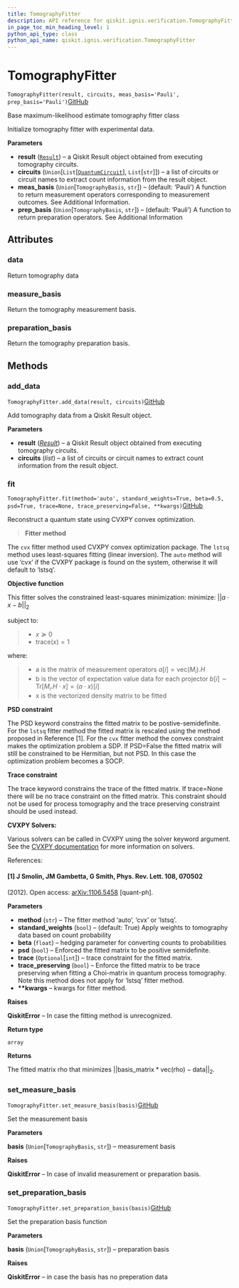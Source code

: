 ```yaml
---
title: TomographyFitter
description: API reference for qiskit.ignis.verification.TomographyFitter
in_page_toc_min_heading_level: 1
python_api_type: class
python_api_name: qiskit.ignis.verification.TomographyFitter
---
```


# TomographyFitter

<span id="qiskit.ignis.verification.TomographyFitter" />

`TomographyFitter(result, circuits, meas_basis='Pauli', prep_basis='Pauli')`[GitHub](https://github.com/qiskit-community/qiskit-ignis/tree/stable/0.3/qiskit/ignis/verification/tomography/fitters/base_fitter.py "view source code")

Base maximum-likelihood estimate tomography fitter class

Initialize tomography fitter with experimental data.

**Parameters**

*   **result** ([`Result`](qiskit.result.Result "qiskit.result.result.Result")) – a Qiskit Result object obtained from executing tomography circuits.
*   **circuits** (`Union`\[`List`\[[`QuantumCircuit`](qiskit.circuit.QuantumCircuit "qiskit.circuit.quantumcircuit.QuantumCircuit")], `List`\[`str`]]) – a list of circuits or circuit names to extract count information from the result object.
*   **meas\_basis** (`Union`\[`TomographyBasis`, `str`]) – (default: ‘Pauli’) A function to return measurement operators corresponding to measurement outcomes. See Additional Information.
*   **prep\_basis** (`Union`\[`TomographyBasis`, `str`]) – (default: ‘Pauli’) A function to return preparation operators. See Additional Information

## Attributes

### data

Return tomography data

### measure\_basis

Return the tomography measurement basis.

### preparation\_basis

Return the tomography preparation basis.

## Methods

### add\_data

<span id="qiskit.ignis.verification.TomographyFitter.add_data" />

`TomographyFitter.add_data(result, circuits)`[GitHub](https://github.com/qiskit-community/qiskit-ignis/tree/stable/0.3/qiskit/ignis/verification/tomography/fitters/base_fitter.py "view source code")

Add tomography data from a Qiskit Result object.

**Parameters**

*   **result** ([*Result*](qiskit.result.Result "qiskit.result.Result")) – a Qiskit Result object obtained from executing tomography circuits.
*   **circuits** (*list*) – a list of circuits or circuit names to extract count information from the result object.

### fit

<span id="qiskit.ignis.verification.TomographyFitter.fit" />

`TomographyFitter.fit(method='auto', standard_weights=True, beta=0.5, psd=True, trace=None, trace_preserving=False, **kwargs)`[GitHub](https://github.com/qiskit-community/qiskit-ignis/tree/stable/0.3/qiskit/ignis/verification/tomography/fitters/base_fitter.py "view source code")

Reconstruct a quantum state using CVXPY convex optimization.

> **Fitter method**

The `cvx` fitter method used CVXPY convex optimization package. The `lstsq` method uses least-squares fitting (linear inversion). The `auto` method will use ‘cvx’ if the CVXPY package is found on the system, otherwise it will default to ‘lstsq’.

**Objective function**

This fitter solves the constrained least-squares minimization: minimize: $\vert \vert a \cdot x - b \vert \vert _2$

subject to:

> *   $x \succeq 0$
> *   $\text{trace}(x) = 1$

where:

> *   a is the matrix of measurement operators $a[i] = \text{vec}(M_i).H$
> *   b is the vector of expectation value data for each projector $b[i] \sim \text{Tr}[M_i.H \cdot x] = (a \cdot x)[i]$
> *   x is the vectorized density matrix to be fitted

**PSD constraint**

The PSD keyword constrains the fitted matrix to be postive-semidefinite. For the `lstsq` fitter method the fitted matrix is rescaled using the method proposed in Reference \[1]. For the `cvx` fitter method the convex constraint makes the optimization problem a SDP. If PSD=False the fitted matrix will still be constrained to be Hermitian, but not PSD. In this case the optimization problem becomes a SOCP.

**Trace constraint**

The trace keyword constrains the trace of the fitted matrix. If trace=None there will be no trace constraint on the fitted matrix. This constraint should not be used for process tomography and the trace preserving constraint should be used instead.

**CVXPY Solvers:**

Various solvers can be called in CVXPY using the solver keyword argument. See the [CVXPY documentation](https://www.cvxpy.org/tutorial/advanced/index.html#solve-method-options) for more information on solvers.

References:

#### \[1] J Smolin, JM Gambetta, G Smith, Phys. Rev. Lett. 108, 070502

(2012). Open access: [arXiv:1106.5458](https://arxiv.org/abs/1106.5458) \[quant-ph].

**Parameters**

*   **method** (`str`) – The fitter method ‘auto’, ‘cvx’ or ‘lstsq’.
*   **standard\_weights** (`bool`) – (default: True) Apply weights to tomography data based on count probability
*   **beta** (`float`) – hedging parameter for converting counts to probabilities
*   **psd** (`bool`) – Enforced the fitted matrix to be positive semidefinite.
*   **trace** (`Optional`\[`int`]) – trace constraint for the fitted matrix.
*   **trace\_preserving** (`bool`) – Enforce the fitted matrix to be trace preserving when fitting a Choi-matrix in quantum process tomography. Note this method does not apply for ‘lstsq’ fitter method.
*   **\*\*kwargs** – kwargs for fitter method.

**Raises**

**QiskitError** – In case the fitting method is unrecognized.

**Return type**

`array`

**Returns**

The fitted matrix rho that minimizes $\vert \vert \text{basis_matrix} * \text{vec(rho)} - \text{data}\vert \vert _2$.

### set\_measure\_basis

<span id="qiskit.ignis.verification.TomographyFitter.set_measure_basis" />

`TomographyFitter.set_measure_basis(basis)`[GitHub](https://github.com/qiskit-community/qiskit-ignis/tree/stable/0.3/qiskit/ignis/verification/tomography/fitters/base_fitter.py "view source code")

Set the measurement basis

**Parameters**

**basis** (`Union`\[`TomographyBasis`, `str`]) – measurement basis

**Raises**

**QiskitError** – In case of invalid measurement or preparation basis.

### set\_preparation\_basis

<span id="qiskit.ignis.verification.TomographyFitter.set_preparation_basis" />

`TomographyFitter.set_preparation_basis(basis)`[GitHub](https://github.com/qiskit-community/qiskit-ignis/tree/stable/0.3/qiskit/ignis/verification/tomography/fitters/base_fitter.py "view source code")

Set the preparation basis function

**Parameters**

**basis** (`Union`\[`TomographyBasis`, `str`]) – preparation basis

**Raises**

**QiskitError** – in case the basis has no preperation data

